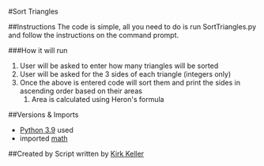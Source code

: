 #Sort Triangles

##Instructions
The code is simple, all you need to do is run SortTriangles.py and follow the instructions on the command prompt.

###How it will run
1. User will be asked to enter how many triangles will be sorted
2. User will be asked for the 3 sides of each triangle (integers only)
3. Once the above is entered code will sort them and print the sides in ascending order based on their areas
    1. Area is calculated using Heron's formula

##Versions & Imports
- [Python 3.9](https://docs.python.org/3.9/whatsnew/3.9.html) used
- imported [math](https://docs.python.org/3/library/math.html)
  

##Created by
Script written by [Kirk Keller](https://github.com/Kirkkm)